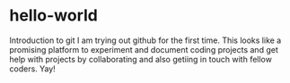 # hello-world
Introduction to git
I am trying out github for the first time. This looks like a promising platform to experiment and document coding projects and get help with projects by collaborating and also getiing in touch with fellow coders. Yay! 
